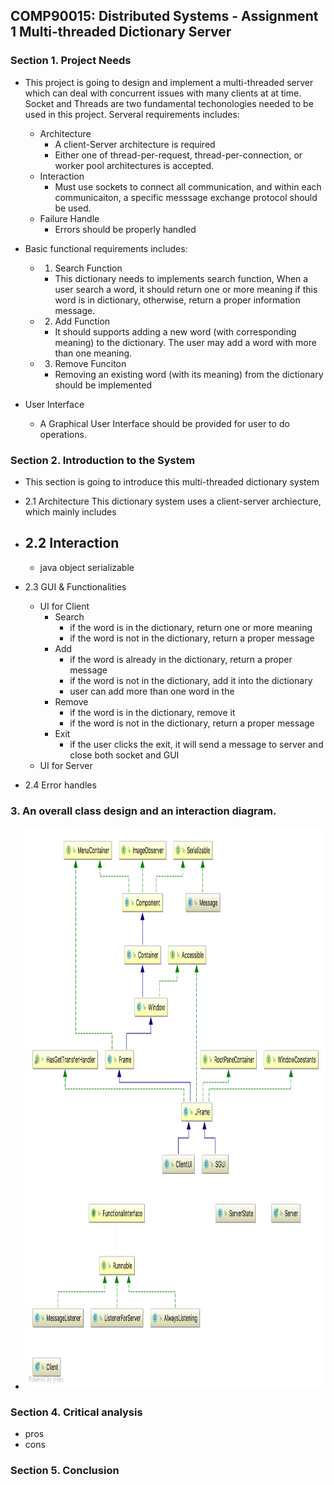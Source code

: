 ## COMP90015: Distributed Systems - Assignment 1 Multi-threaded Dictionary Server
### Section 1. Project Needs

+ This project is going to design and implement a multi-threaded server which can deal with concurrent issues with many clients at at time. Socket and Threads are two fundamental techonologies needed to be used in this project. Serveral requirements includes:
	- Architecture
		- A client-Server architecture is required
		- Either one of thread-per-request, thread-per-connection, or worker pool architectures is accepted.
	- Interaction
		- Must use sockets to connect all communication, and within each communicaiton,
		a specific messsage exchange protocol should be used.
	- Failure Handle
		- Errors should be properly handled
+ Basic functional requirements includes:
	- 1) Search Function
		- This dictionary needs to implements search function, When a user search a word, it should return one or more meaning if this word is in dictionary, otherwise, return a proper information message.

	+ 2) Add Function
		- It should supports adding a new word (with corresponding meaning) to the dictionary. The user may add a word with more than one meaning.

	+ 3) Remove Funciton
		- Removing an existing word (with its meaning) from the dictionary should be implemented
+ User Interface
	- A Graphical User Interface should be provided for user to do operations.


### Section 2. Introduction to the System
+ This section is going to introduce this multi-threaded dictionary system

+ 2.1  Architecture
	This dictionary system uses a client-server archiecture, which mainly includes 

+ 2.2 Interaction
	- 
	- java object serializable

+ 2.3 GUI & Functionalities 
	- UI for Client
		- Search
			- if the word is in the dictionary, return one or more meaning
			- if the word is not in the dictionary, return a proper message
		- Add
			- if the word is already in the dictionary, return a proper message
			- if the word is not in the dictionary, add it into the dictionary
			- user can add more than one word in the 
		- Remove
			- if the word is in the dictionary, remove it 
			- if the word is not in the dictionary, return a proper message
		- Exit
			- if the user clicks the exit, it will send a message to server and close both socket and GUI
	- UI for Server
+ 2.4 Error handles

### 3. An overall class design and an interaction diagram.
+ <img src="https://github.com/Fannibals/S2/blob/master/DS/A1/Pic/UML.png" height = 900, width = 900>


### Section 4. Critical analysis
+ pros
+ cons

### Section 5. Conclusion


